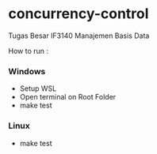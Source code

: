 # concurrency-control
Tugas Besar IF3140 Manajemen Basis Data

How to run : 

### Windows
- Setup WSL
- Open terminal on Root Folder 
- make test

### Linux
- make test 

